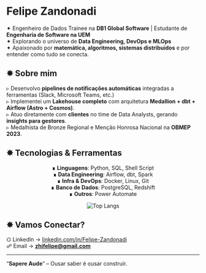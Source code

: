 # Felipe Zandonadi

✦ Engenheiro de Dados Trainee na **DB1 Global Software** | Estudante de **Engenharia de Software na UEM**  
✦ Explorando o universo de **Data Engineering, DevOps e MLOps**  
✦ Apaixonado por **matemática, algoritmos, sistemas distribuídos** e por entender como tudo se conecta.  


## ✸ Sobre mim
▹ Desenvolvo **pipelines de notificações automáticas** integradas a ferramentas (Slack, Microsoft Teams, etc.)  
▹ Implementei um **Lakehouse completo** com arquitetura **Medallion + dbt + Airflow (Astro + Cosmos)**.  
▹ Atuo diretamente com **clientes** no time de Data Analysts, gerando **insights para gestores**.  
▹ Medalhista de Bronze Regional e Menção Honrosa Nacional na **OBMEP 2023**.  


## ✸ Tecnologias & Ferramentas
<div align="center">
  
∎ **Linguagens**: Python, SQL, Shell Script  
∎ **Data Engineering**: Airflow, dbt, Spark  
∎ **Infra & DevOps**: Docker, Linux, Git  
∎ **Banco de Dados**: PostgreSQL, Redshift  
∎ **Outros**: Power Automate  

</div>

<div align="center">
  
<!-- ![GitHub Stats](https://github-readme-stats.vercel.app/api?username=FelipeZandonadi&show_icons=true&theme=radical)   -->
![Top Langs](https://github-readme-stats.vercel.app/api/top-langs/?username=FelipeZandonadi&layout=compact&theme=radical)  

</div>


## ✸ Vamos Conectar?
⌬ LinkedIn → [linkedin.com/in/Felipe-Zandonadi](https://br.linkedin.com/in/felipe-zandonadi-dos-santos-3490162b4)  
☍ Email → **zhifelipe@gmail.com**  
<!-- ⌬ Medium/Blog → [medium.com/@zandonadi-felipe](https://medium.com/@zandonadi-felipe)   -->

---

“**Sapere Aude**” – Ousar saber é ousar construir.
